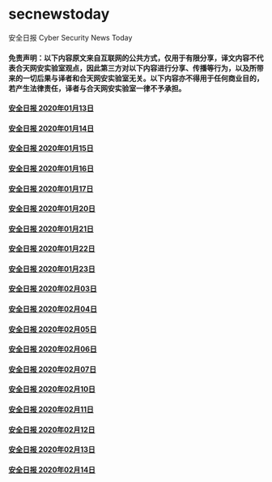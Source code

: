 # secnewstoday

安全日报 Cyber Security News Today

#### 免责声明：以下内容原文来自互联网的公共方式，仅用于有限分享，译文内容不代表合天网安实验室观点，因此第三方对以下内容进行分享、传播等行为，以及所带来的一切后果与译者和合天网安实验室无关。以下内容亦不得用于任何商业目的，若产生法律责任，译者与合天网安实验室一律不予承担。

#### [安全日报 2020年01月13日](https://github.com/hetianlab/secnewstoday/blob/master/secnews-20200113.md)
#### [安全日报 2020年01月14日](https://github.com/hetianlab/secnewstoday/blob/master/secnews-20200114.md)
#### [安全日报 2020年01月15日](https://github.com/hetianlab/secnewstoday/blob/master/secnews-20200115.md)
#### [安全日报 2020年01月16日](https://github.com/hetianlab/secnewstoday/blob/master/secnews-20200116.md)
#### [安全日报 2020年01月17日](https://github.com/hetianlab/secnewstoday/blob/master/secnews-20200117.md)
#### [安全日报 2020年01月20日](https://github.com/hetianlab/secnewstoday/blob/master/secnews-20200120.md)
#### [安全日报 2020年01月21日](https://github.com/hetianlab/secnewstoday/blob/master/secnews-20200121.md)
#### [安全日报 2020年01月22日](https://github.com/hetianlab/secnewstoday/blob/master/secnews-20200122.md)
#### [安全日报 2020年01月23日](https://github.com/hetianlab/secnewstoday/blob/master/secnews-20200123.md)
#### [安全日报 2020年02月03日](https://github.com/hetianlab/secnewstoday/blob/master/secnews-20200203.md)
#### [安全日报 2020年02月04日](https://github.com/hetianlab/secnewstoday/blob/master/secnews-20200204.md)
#### [安全日报 2020年02月05日](https://github.com/hetianlab/secnewstoday/blob/master/secnews-20200205.md)
#### [安全日报 2020年02月06日](https://github.com/hetianlab/secnewstoday/blob/master/secnews-20200206.md)
#### [安全日报 2020年02月07日](https://github.com/hetianlab/secnewstoday/blob/master/secnews-20200207.md)
#### [安全日报 2020年02月10日](https://github.com/hetianlab/secnewstoday/blob/master/secnews-20200210.md)
#### [安全日报 2020年02月11日](https://github.com/hetianlab/secnewstoday/blob/master/secnews-20200211.md)
#### [安全日报 2020年02月12日](https://github.com/hetianlab/secnewstoday/blob/master/secnews-20200212.md)
#### [安全日报 2020年02月13日](https://github.com/hetianlab/secnewstoday/blob/master/secnews-20200213.md)
#### [安全日报 2020年02月14日](https://github.com/hetianlab/secnewstoday/blob/master/secnews-20200214.md)



